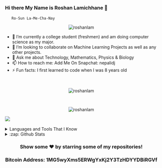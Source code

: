 ### Hi there My Name is Roshan Lamichhane 👋
       Ro-Sun La-Me-Cha-Nay

<p align="center"> <img src="https://komarev.com/ghpvc/?username=roshanlam&label=Views&color=blue&style=plastic" alt="roshanlam" /> </p>

- 🏫 I’m currently a college student (freshmen) and am doing computer science as my major.
- 👯 I’m looking to collaborate on Machine Learning Projects as well as any other projects.
- 💬 Ask me about Technology, Mathematics, Physics & Biology 
- 📫 How to reach me: Add Me On Snapchat: nepalidj
- ⚡ Fun facts: I first learned to code when I was 8 years old

<br />
<p align="center"> <a><img src="https://github-profile-trophy.vercel.app/?username=roshanlam" alt="roshanlam" /></a> </p>
<br />

<p align="center"> <a><img src="https://github-readme-streak-stats.herokuapp.com/?user=roshanlam&theme=merko" alt="roshanlam" /></a> </p>

[![](https://github-readme-streak-stats.herokuapp.com/?user=roshanlam&theme=merko)](https://github-readme-streak-stats.herokuapp.com/?user=roshanlam)

<details>
  <summary>Languages and Tools That I Know</summary>
<code><img height="50" src="https://www.vectorlogo.zone/logos/python/python-ar21.svg"></code>
<code><img height="50" src="https://www.vectorlogo.zone/logos/djangoproject/djangoproject-ar21.svg"></code>
<code><img height="50" src="https://www.vectorlogo.zone/logos/pocoo_flask/pocoo_flask-ar21.svg"></code>
<code><img height="50" src="https://www.vectorlogo.zone/logos/php/php-horizontal.svg"></code>
<code><img height="50" src="https://www.vectorlogo.zone/logos/nodejs/nodejs-horizontal.svg"></code>
<code><img height="50" src="https://www.vectorlogo.zone/logos/socketio/socketio-ar21.svg"></code>
<code><img height="50" src="https://www.vectorlogo.zone/logos/postgresql/postgresql-horizontal.svg"></code>
<code><img height="50" src="https://www.vectorlogo.zone/logos/mysql/mysql-horizontal.svg"></code>
<code><img height="50" src="https://www.vectorlogo.zone/logos/sqlite/sqlite-ar21.svg"></code>
<code><img height="50" src="https://www.vectorlogo.zone/logos/github/github-ar21.svg"></code>
<code><img height="50" src="https://www.vectorlogo.zone/logos/git-scm/git-scm-ar21.svg"></code>
<code><img height="50" src="https://www.vectorlogo.zone/logos/apache/apache-official.svg"></code>
<code><img height="50" src="https://www.vectorlogo.zone/logos/linux/linux-ar21.svg"></code>
<code><img height="50" src="https://www.vectorlogo.zone/logos/ubuntu/ubuntu-ar21.svg"></code>
<code><img height="50" src="https://www.vectorlogo.zone/logos/raspberrypi/raspberrypi-ar21.svg"></code>
<code><img height="50" src="https://www.vectorlogo.zone/logos/gnu_bash/gnu_bash-ar21.svg"></code>
<code><img height="50" src="https://www.vectorlogo.zone/logos/android/android-ar21.svg"></code>
<code><img height="50" src="https://www.vectorlogo.zone/logos/dartlang/dartlang-ar21.svg"></code>
<code><img height="50" src="https://www.vectorlogo.zone/logos/docker/docker-ar21.svg"></code>
<code><img height="50" src="https://www.vectorlogo.zone/logos/digitalocean/digitalocean-ar21.svg"></code>
<code><img height="50" src="https://www.vectorlogo.zone/logos/electronjs/electronjs-ar21.svg"></code>
<code><img height="50" src="https://www.vectorlogo.zone/logos/elixir-lang/elixir-lang-ar21.svg"></code>
<code><img height="50" src="https://www.vectorlogo.zone/logos/ethereum/ethereum-ar21.svg"></code>
<code><img height="50" src="https://www.vectorlogo.zone/logos/firebase/firebase-ar21.svg"></code>
<code><img height="50" src="https://www.vectorlogo.zone/logos/flutterio/flutterio-ar21.svg"></code>
<code><img height="50" src="https://www.vectorlogo.zone/logos/font-awesome/font-awesome-ar21.svg"></code>
<code><img height="50" src="https://www.vectorlogo.zone/logos/expressjs/expressjs-ar21.svg"></code>
<code><img height="50" src="https://www.vectorlogo.zone/logos/gimp/gimp-ar21.svg"></code>
<code><img height="50" src="https://www.vectorlogo.zone/logos/golang/golang-ar21.svg"></code>
<code><img height="50" src="https://www.vectorlogo.zone/logos/adobe_illustrator/adobe_illustrator-ar21.svg"></code>
<code><img height="50" src="https://www.vectorlogo.zone/logos/graphql/graphql-ar21.svg"></code>
<code><img height="50" src="https://www.vectorlogo.zone/logos/jquery/jquery-ar21.svg"></code>
<code><img height="50" src="https://www.vectorlogo.zone/logos/julialang/julialang-ar21.svg"></code>
<code><img height="50" src="https://www.vectorlogo.zone/logos/kaggle/kaggle-ar21.svg"></code>
<code><img height="50" src="https://www.vectorlogo.zone/logos/jupyter/jupyter-ar21.svg"></code>
<code><img height="50" src="https://www.vectorlogo.zone/logos/json/json-ar21.svg"></code>
<code><img height="50" src="https://www.vectorlogo.zone/logos/kotlinlang/kotlinlang-ar21.svg"></code>
<code><img height="50" src="https://www.vectorlogo.zone/logos/nginx/nginx-ar21.svg"></code>
<code><img height="50" src="https://www.vectorlogo.zone/logos/numpy/numpy-ar21.svg"></code>
<code><img height="50" src="https://www.vectorlogo.zone/logos/npmjs/npmjs-ar21.svg"></code>
<code><img height="50" src="https://www.vectorlogo.zone/logos/swift/swift-ar21.svg"></code>
<code><img height="50" src="https://www.vectorlogo.zone/logos/slack/slack-ar21.svg"></code>
<code><img height="50" src="https://www.vectorlogo.zone/logos/tensorflow/tensorflow-ar21.svg"></code>
<code><img height="50" src="https://www.vectorlogo.zone/logos/twilio/twilio-ar21.svg"></code>
<code><img height="50" src="https://www.vectorlogo.zone/logos/vim/vim-ar21.svg"></code>
<code><img height="50" src="https://www.vectorlogo.zone/logos/unity3d/unity3d-ar21.svg"></code>
<code><img height="50" src="https://www.vectorlogo.zone/logos/virtualbox/virtualbox-ar21.svg"></code>
<code><img height="50" src="https://www.vectorlogo.zone/logos/torproject/torproject-ar21.svg"></code>
<code><img height="50" src="https://www.vectorlogo.zone/logos/wordpress/wordpress-ar21.svg"></code>
<code><img height="50" src="https://github.com/gilbarbara/logos/blob/master/logos/c-sharp.svg"></code>
<code><img height="50" src="https://github.com/valohai/ml-logos/blob/master/sympy.svg"></code>
<code><img height="50" src="https://github.com/valohai/ml-logos/blob/master/keras.svg"></code>
<code><img height="50" src="https://github.com/rdimascio/icons/blob/master/icons/color/photoshop.svg"></code>
<code><img height="50" src="https://github.com/detain/svg-logos/blob/master/svg/adobe-xd.svg"></code>
<code><img height="50" src="https://www.vectorlogo.zone/logos/opencv/opencv-ar21.svg"></code>
<code><img height="50" src="https://www.vectorlogo.zone/logos/java/java-ar21.svg"></code>
<code><img height="50" src="https://www.vectorlogo.zone/logos/javascript/javascript-ar21.svg"></code>
<code><img height="50" src="https://www.vectorlogo.zone/logos/typescriptlang/typescriptlang-ar21.svg"></code>
<code><img height="50" src="https://www.vectorlogo.zone/logos/pytorch/pytorch-ar21.svg"></code>
<code><img height="50" src="https://github.com/valohai/ml-logos/blob/master/pandas.svg"></code>
<code><img height="50" src="https://github.com/valohai/ml-logos/blob/master/scipy.svg"></code>
<code><img height="50" src="https://github.com/valohai/ml-logos/blob/master/matplotlib.svg"></code>
</details>

<details>
  <summary>:zap: Github Stats</summary>
<div algin="center">
<img alt="Roshan's Github Stats" align="left" src="https://github-readme-stats.codestackr.vercel.app/api?username=roshanlam&show_icons=true&theme=radical&hide_border=true" />
       
[![Top Langs](https://github-readme-stats.vercel.app/api/top-langs/?username=roshanlam)](https://github.com/roshanlam/github-readme-stats)
</div>
</details>

<div align="center">

### Show some ❤️ by starring some of my repositories! 
### Bitcoin Address: 1MG5wyXms5ERWgYxKj2Y3TzHDYYDBiRGVf
</div>
